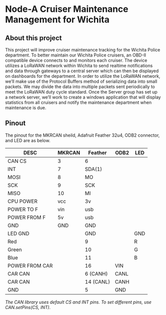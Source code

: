 # Node-A Cruiser Maintenance Management for Wichita
## About this project
This project will improve cruiser maintenance tracking for the Wichita Police department. To better maintain our Wichita Police cruisers, an OBD-II compatible device connects to and monitors each cruiser. The device utilizes a LoRaWAN network within Wichita to send realtime notifications and data through gateways to a central server which can then be displayed on dashboards for the department. In order to utilize the LoRaWAN network, we’ll make use of the Protocol Buffers method of serializing data into small packets. We may divide the data into multiple packets sent periodically to meet the LoRaWAN duty cycle standard. Once the Server group has set up a network server, we’ll work to create a windows application that will display statistics from all cruisers and notify the maintenance department when maintenance is due. 
## Pinout
The pinout for the MKRCAN sheild, Adafruit Feather 32u4, ODB2 connector, and LED are as below.


| DESC           | MKRCAN | Feather   | ODB2 | LED |
|----------------|--------|-----------|------|-----|
| CAN CS         | 3      | 6         |      |     |
| INT            | 7      | SDA(1)    |      |     |
| MOSI           | 8      | MO        |      |     |
| SCK            | 9      | SCK       |      |     |
| MISO           | 10     | MI        |      |     |
| CPU POWER      | vcc    | 3v        |      |     |
| POWER TO F     | vin    | usb       |      |     |
| POWER FROM F   | 5v     | usb       |      |     |
| GND            | GND    | GND       |      |     |
| LED GND        |        | GND       |      | GND |
| Red            |        | 9         |      | R   |
| Green          |        | 10        |      | G   |
| Blue           |        | 11        |      | B   |
| POWER FROM CAR |        | 16        | VIN  |     |
| CAR CAN        |        | 6 (CANH)  | CANL |     |
| CAR CAN        |        | 14 (CANL) | CANH |     |
| GND            |        | 5         | GND  |     |

*The CAN library uses default CS and INT pins. To set different pins, use CAN.setPins(CS, INT).*
